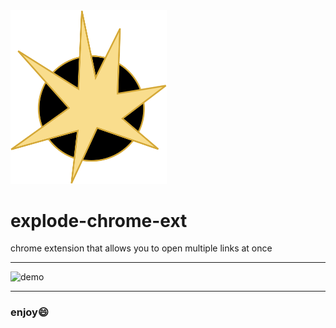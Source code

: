 <img src="logo.png" alt="logo" width="250"/>

# explode-chrome-ext
chrome extension that allows you to open multiple links at once

---
<img src="demo.gif" alt="demo" width="450"/>

---

### enjoy:smile: